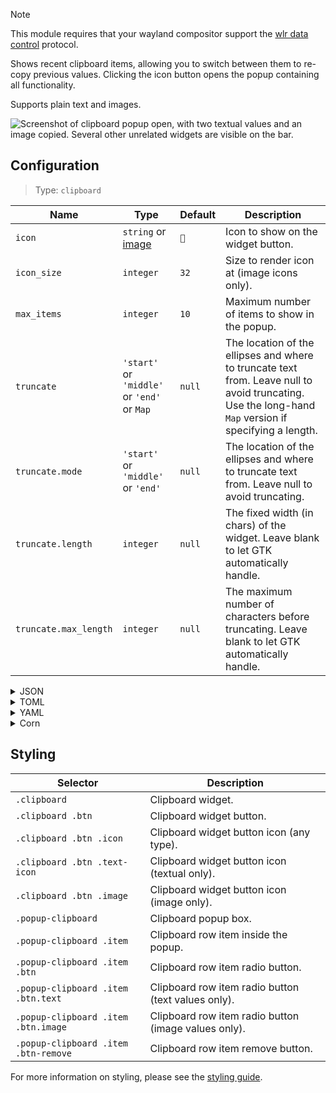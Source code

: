 > [!NOTE]
> This module requires that your wayland compositor support the [wlr data control](https://wayland.app/protocols/wlr-data-control-unstable-v1) protocol.

Shows recent clipboard items, allowing you to switch between them to re-copy previous values.
Clicking the icon button opens the popup containing all functionality.

Supports plain text and images.

![Screenshot of clipboard popup open, with two textual values and an image copied. Several other unrelated widgets are visible on the bar.](https://f.jstanger.dev/github/ironbar/clipboard.png?raw)

## Configuration

> Type: `clipboard`

| Name                  | Type                                        | Default | Description                                                                                                                                           |
|-----------------------|---------------------------------------------|---------|-------------------------------------------------------------------------------------------------------------------------------------------------------|
| `icon`                | `string` or [image](images)                 | `󰨸`    | Icon to show on the widget button.                                                                                                                    |
| `icon_size`           | `integer`                                   | `32`    | Size to render icon at (image icons only).                                                                                                            |
| `max_items`           | `integer`                                   | `10`    | Maximum number of items to show in the popup.                                                                                                         |
| `truncate`            | `'start'` or `'middle'` or `'end'` or `Map` | `null`  | The location of the ellipses and where to truncate text from. Leave null to avoid truncating. Use the long-hand `Map` version if specifying a length. |
| `truncate.mode`       | `'start'` or `'middle'` or `'end'`          | `null`  | The location of the ellipses and where to truncate text from. Leave null to avoid truncating.                                                         |
| `truncate.length`     | `integer`                                   | `null`  | The fixed width (in chars) of the widget. Leave blank to let GTK automatically handle.                                                                |
| `truncate.max_length` | `integer`                                   | `null`  | The maximum number of characters before truncating. Leave blank to let GTK automatically handle.                                                      |

<details>
<summary>JSON</summary>

```json
{
  "end": {
    "type": "clipboard",
    "max_items": 3,
    "truncate": {
      "mode": "end",
      "length": 50
    }
  }
}
```
</details>

<details>
<summary>TOML</summary>

```toml
[[end]]
type = "clipboard"
max_items = 3

[[end.truncate]]
mode = "end"
length = 50
```
</details>

<details>
<summary>YAML</summary>

```yaml
end:
  - type: 'clipboard'
    max_items: 3
    truncate:
      mode: 'end'
      length: 50
```
</details>

<details>
<summary>Corn</summary>

```corn
{
    end = [ { 
        type = "clipboard" 
        max_items = 3 
        truncate.mode = "end" 
        truncate.length = 50 
    } ] 
}
```
</details>

## Styling

| Selector                             | Description                                          |
|--------------------------------------|------------------------------------------------------|
| `.clipboard`                         | Clipboard widget.                                    |
| `.clipboard .btn`                    | Clipboard widget button.                             |
| `.clipboard .btn .icon`              | Clipboard widget button icon (any type).             |
| `.clipboard .btn .text-icon`         | Clipboard widget button icon (textual only).         |
| `.clipboard .btn .image`             | Clipboard widget button icon (image only).           |
| `.popup-clipboard`                   | Clipboard popup box.                                 |
| `.popup-clipboard .item`             | Clipboard row item inside the popup.                 |
| `.popup-clipboard .item .btn`        | Clipboard row item radio button.                     |
| `.popup-clipboard .item .btn.text`   | Clipboard row item radio button (text values only).  |
| `.popup-clipboard .item .btn.image`  | Clipboard row item radio button (image values only). |
| `.popup-clipboard .item .btn-remove` | Clipboard row item remove button.                    |

For more information on styling, please see the [styling guide](styling-guide).